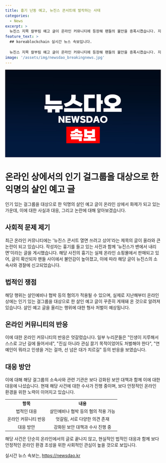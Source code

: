 ```yaml
---
title: 흉기 난동 예고, 뉴진스 콘서트에 발칵하는 사태
categories:
  - News
excerpt: >
  뉴진스 지목 칼부림 예고 글이 온라인 커뮤니티에 등장해 팬들의 불안을 증폭시켰습니다. 지난해부터 이어진 걸그룹을 대상으로 한 살인 예고 글 사태는 경찰과 소속사에 의해 조사 중이며, 현행법에 따라 심각한 혐의로 대우받을 전망입니다. 팬들은 걱정과 분노를 토로하며 이에 대한 엄중한 처벌을 요구하고 있습니다. 이러한 사태는 누리꾼들 사이에서도 논란을 일으키며, 이에 대한 사건에 대한 관심과 우려가 계속되고 있습니다. (150자)
feature_text: >
  ## koreablockchain 실시간 뉴스 속보입니다.

  뉴진스 지목 칼부림 예고 글이 온라인 커뮤니티에 등장해 팬들의 불안을 증폭시켰습니다. 지난해부터 이어진 걸그룹을 대상으로 한 살인 예고 글 사태는 경찰과 소속사에 의해 조사 중이며, 현행법에 따라 심각한 혐의로 대우받을 전망입니다. 팬들은 걱정과 분노를 토로하며 이에 대한 엄중한 처벌을 요구하고 있습니다. 이러한 사태는 누리꾼들 사이에서도 논란을 일으키며, 이에 대한 사건에 대한 관심과 우려가 계속되고 있습니다. (150자)
image: '/assets/img/newsdao_breakingnews.jpg'
---
```


<p><img src="/assets/img/newsdao_breakingnews.jpg" alt="koreablockchain 속보" /></p>

<h1>온라인 상에서의 인기 걸그룹을 대상으로 한 익명의 살인 예고 글</h1>

<p data-ke-size="size16">인기 있는 걸그룹을 대상으로 한 익명의 살인 예고 글이 온라인 상에서 화제가 되고 있는 가운데, 이에 대한 사실과 대응, 그리고 논란에 대해 알아보겠습니다.</p>

<h2 data-ke-size="size26">사회적 문제 제기</h2>

<p data-ke-size="size16">최근 온라인 커뮤니티에는 '뉴진스 콘서트 열면 쓰려고 샀어'라는 제목의 글이 올라와 큰 논란이 되고 있습니다. 작성자는 흉기를 들고 있는 사진과 함께 '뉴진스가 밴에서 내리면'이라는 글을 게시했습니다. 해당 사진의 흉기는 실제 온라인 쇼핑몰에서 판매되고 있어, 글이 확산되자 팬들 사이에서 불안감이 높아졌고, 이에 따라 해당 글이 뉴진스의 소속사와 경찰에 신고되었습니다.</p>

<h2 data-ke-size="size26">법적인 쟁점</h2>

<p data-ke-size="size16">해당 행위는 살인예비나 협박 등의 혐의가 적용될 수 있으며, 실제로 지난해부터 온라인상에는 인기 있는 걸그룹을 대상으로 한 살인 예고 글이 꾸준히 게재돼 온 것으로 알려져 있습니다. 살인 예고 글을 올리는 행위에 대한 형사 처벌이 예상됩니다.</p>

<h2 data-ke-size="size26">온라인 커뮤니티의 반응</h2>

<p data-ke-size="size16">이에 대한 온라인 커뮤니티의 반응은 엇갈렸습니다. 일부 누리꾼들은 "인생이 지루해서 스스로 고난 길에 들어서네", "진심 아니라 관심 끌기 목적이었어도 처벌해야 한다", "연예인이 뭐라고 인생을 거는 걸까, 선 넘은 대가 치르길" 등의 반응을 보였습니다.</p>

<h2 data-ke-size="size26">대응 방안</h2>

<p data-ke-size="size16">이에 대해 해당 걸그룹의 소속사와 관련 기관은 보다 강화된 보안 대책과 함께 이에 대한 대응에 나섰습니다. 현재 해당 사건에 대한 수사가 진행 중이며, 보다 안정적인 온라인 환경을 위한 노력이 이어지고 있습니다.</p>

<table>
  <tbody>
    <tr>
      <td style="text-align: center; height: 17px;"><b>항목</b></td>
      <td style="text-align: center; height: 17px;"><b>내용</b></td>
    </tr>
    <tr>
      <td style="text-align: center; height: 17px;">법적인 대응</td>
      <td style="text-align: center; height: 17px;">살인예비나 협박 등의 혐의 적용 가능</td>
    </tr>
    <tr>
      <td style="text-align: center; height: 17px;">온라인 커뮤니티 반응</td>
      <td style="text-align: center; height: 17px;">엇갈림, 서로 다양한 의견 존재</td>
    </tr>
    <tr>
      <td style="text-align: center; height: 17px;">대응 방안</td>
      <td style="text-align: center; height: 17px;">강화된 보안 대책과 수사 진행 중</td>
    </tr>
  </tbody>
</table>

<p data-ke-size="size16">해당 사건은 단순히 온라인에서의 글로 끝나지 않고, 현실적인 법적인 대응과 함께 보다 안정적인 온라인 환경 조성을 위한 사회적인 관심이 높을 것으로 보입니다.</p>
실시간 뉴스 속보는, <a href="https://newsdao.kr" rel="dofollow">https://newsdao.kr</a>


